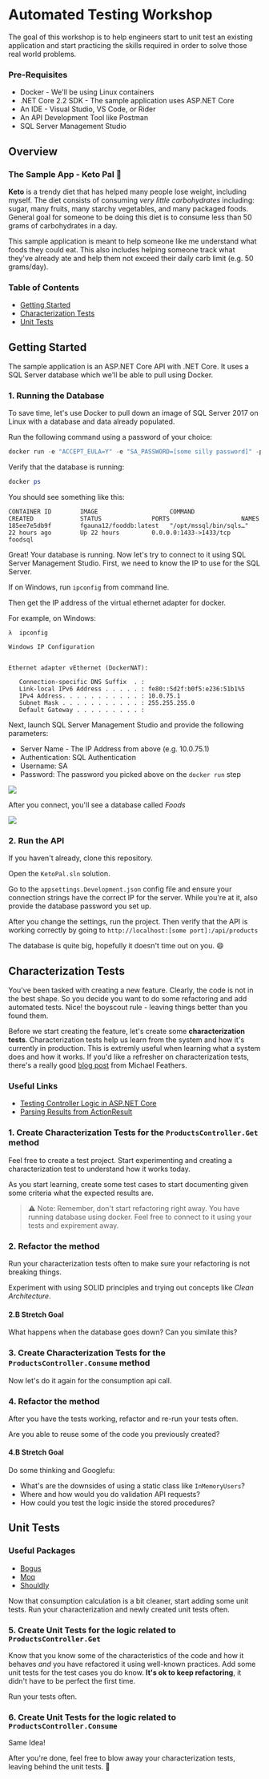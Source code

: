 
# Automated Testing Workshop

The goal of this workshop is to help engineers start to unit test an existing application and start practicing the skills required in order to solve those real world problems.

### Pre-Requisites 

- Docker - We'll be using Linux containers
- .NET Core 2.2 SDK - The sample application uses ASP.NET Core
- An IDE - Visual Studio, VS Code, or Rider
- An API Development Tool like Postman
- SQL Server Management Studio

## Overview

### The Sample App - Keto Pal :meat_on_bone:

**Keto** is a trendy diet that has helped many people lose weight, including myself. The diet consists of consuming *very little carbohydrates* including: sugar, many fruits, many starchy vegetables, and many packaged foods. General goal for someone to be doing this diet is to consume less than 50 grams of carbohydrates in a day. 

This sample application is meant to help someone like me understand what foods they could eat. This also includes helping someone track what they've already ate and help them not exceed their daily carb limit (e.g. 50 grams/day).

### Table of Contents

- [Getting Started](#getting-started)
- [Characterization Tests](#characterization-tests)
- [Unit Tests](#unit-tests)

## Getting Started

The sample application is an ASP.NET Core API with .NET Core. It uses a SQL Server database which we'll be able to pull using Docker. 

### 1. Running the Database

To save time, let's use Docker to pull down an image of SQL Server 2017 on Linux with a database and data already populated.

Run the following command using a password of your choice: 

``` powershell
docker run -e "ACCEPT_EULA=Y" -e "SA_PASSWORD=[some silly password]" -p 1433:1433 --name foodsql -d fgauna12/fooddb:latest
```

Verify that the database is running:

``` powershell
docker ps
```

You should see something like this:

```
CONTAINER ID        IMAGE                    COMMAND                  CREATED             STATUS              PORTS                    NAMES
185ee7e5db9f        fgauna12/fooddb:latest   "/opt/mssql/bin/sqls…"   22 hours ago        Up 22 hours         0.0.0.0:1433->1433/tcp   foodsql
```

Great! Your database is running. Now let's try to connect to it using SQL Server Management Studio.
First, we need to know the IP to use for the SQL Server. 

If on Windows, run `ipconfig` from command line.

Then get the IP address of the virtual ethernet adapter for docker.

For example, on Windows: 

```
λ  ipconfig

Windows IP Configuration


Ethernet adapter vEthernet (DockerNAT):

   Connection-specific DNS Suffix  . :
   Link-local IPv6 Address . . . . . : fe80::5d2f:b0f5:e236:51b1%5
   IPv4 Address. . . . . . . . . . . : 10.0.75.1
   Subnet Mask . . . . . . . . . . . : 255.255.255.0
   Default Gateway . . . . . . . . . :
```

Next, launch SQL Server Management Studio and provide the following parameters:

- Server Name - The IP Address from above (e.g. 10.0.75.1)
- Authentication: SQL Authentication
- Username: SA
- Password: The password you picked above on the `docker run` step


![](docs/images/ssms-connect.png?raw=true)

After you connect, you'll see a database called *Foods*

![](docs/images/ssms-explorer.png?raw=true)

### 2. Run the API

If you haven't already, clone this repository.

Open the `KetoPal.sln` solution.

Go to the `appsettings.Development.json` config file and ensure your connection strings have the correct IP for the server. While you're at it, also provide the database password you set up.

After you change the settings, run the project. 
Then verify that the API is working correctly by going to `http://localhost:[some port]:/api/products`

The database is quite big, hopefully it doesn't time out on you. :smile:

## Characterization Tests

[](http://www.informit.com/ShowCover.aspx?isbn=0131177052)

You've been tasked with creating a new feature. Clearly, the code is not in the best shape. So you decide you want to do some refactoring and add automated tests. Nice! the boyscout rule - leaving things better than you found them.

Before we start creating the feature, let's create some **characterization tests**. Characterization tests help us learn from the system and how it's currently in production. This is extremly useful when learning what a system does and how it works. If you'd like a refresher on characterization tests, there's a really good [blog post](https://michaelfeathers.silvrback.com/characterization-testing) from Michael Feathers.

### Useful Links

- [Testing Controller Logic in ASP.NET Core](https://docs.microsoft.com/en-us/aspnet/core/mvc/controllers/testing?view=aspnetcore-2.2)
- [Parsing Results from ActionResult](https://stackoverflow.com/a/51489502)

### 1. Create Characterization Tests for the `ProductsController.Get` method

Feel free to create a test project. Start experimenting and creating a characterization test to understand how it works today.

As you start learning, create some test cases to start documenting given some criteria what the expected results are.

>:warning: Note: Remember, don't start refactoring right away. You have running database using docker. Feel free to connect to it using your tests and expirement away.

### 2. Refactor the method

Run your characterization tests often to make sure your refactoring is not breaking things.

Experiment with using SOLID principles and trying out concepts like _Clean Architecture_.

#### 2.B Stretch Goal 

What happens when the database goes down? Can you similate this?

### 3. Create Characterization Tests for the `ProductsController.Consume` method

Now let's do it again for the consumption api call.

### 4. Refactor the method

After you have the tests working, refactor and re-run your tests often.

Are you able to reuse some of the code you previously created?

#### 4.B Stretch Goal 

Do some thinking and Googlefu:

- What's are the downsides of using a static class like `InMemoryUsers`?
- Where and how would you do validation API requests? 
- How could you test the logic inside the stored procedures?

## Unit Tests

[](http://t1.gstatic.com/images?q=tbn:ANd9GcRll7vIIAPsaPfALjtDK-jVGFa2KZ4ZRsccYeBm2viTHQ-e_VNr)

### Useful Packages

- [Bogus](https://github.com/bchavez/Bogus)
- [Moq](https://github.com/moq/moq)
- [Shouldly](https://github.com/shouldly/shouldly)

Now that consumption calculation is a bit cleaner, start adding some unit tests. Run your characterization and newly created unit tests often.

### 5. Create Unit Tests for the logic related to `ProductsController.Get`

Know that you know some of the characteristics of the code and how it behaves *and* you have refactored it using well-known practices. Add some unit tests for the test cases you do know. **It's ok to keep refactoring**, it didn't have to be perfect the first time.

Run your tests often.

### 6. Create Unit Tests for the logic related to `ProductsController.Consume`

Same Idea!

After you're done, feel free to blow away your characterization tests, leaving behind the unit tests. :muscle:
